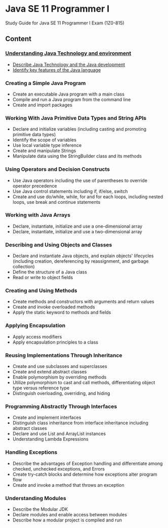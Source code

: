 ﻿
# Java SE 11 Programmer I

Study Guide for Java SE 11 Programmer I Exam (1Z0-815)

## Content

### [Understanding Java Technology and environment](pages/Understanding_Java.md)

- [Describe Java Technology and the Java development](pages/Understanding_Java.md#describe-java-technology-and-the-java-development)
- [Identify key features of the Java language](pages/Understanding_Java.md#identify-key-features-of-the-java-language)

### Creating a Simple Java Program

- Create an executable Java program with a main class
- Compile and run a Java program from the command line
- Create and import packages

### Working With Java Primitive Data Types and String APIs

- Declare and initialize variables (including casting and promoting primitive data types)
- Identify the scope of variables
- Use local variable type inference
- Create and manipulate Strings
- Manipulate data using the StringBuilder class and its methods

### Using Operators and Decision Constructs

- Use Java operators including the use of parentheses to override operator precedence
- Use Java control statements including if, if/else, switch
- Create and use do/while, while, for and for each loops, including nested loops, use break and continue statements

### Working with Java Arrays

- Declare, instantiate, initialize and use a one-dimensional array
- Declare, instantiate, initialize and use a two-dimensional array

### Describing and Using Objects and Classes

- Declare and instantiate Java objects, and explain objects' lifecycles (including creation, dereferencing by reassignment, and garbage collection)
- Define the structure of a Java class
- Read or write to object fields

### Creating and Using Methods

- Create methods and constructors with arguments and return values
- Create and invoke overloaded methods
- Apply the static keyword to methods and fields

### Applying Encapsulation

- Apply access modifiers
- Apply encapsulation principles to a class

### Reusing Implementations Through Inheritance

- Create and use subclasses and superclasses
- Create and extend abstract classes
- Enable polymorphism by overriding methods
- Utilize polymorphism to cast and call methods, differentiating object type versus reference type
- Distinguish overloading, overriding, and hiding

### Programming Abstractly Through Interfaces

- Create and implement interfaces
- Distinguish class inheritance from interface inheritance including abstract classes
- Declare and use List and ArrayList instances
- Understanding Lambda Expressions

### Handling Exceptions

- Describe the advantages of Exception handling and differentiate among checked, unchecked exceptions, and Errors
- Create try-catch blocks and determine how exceptions alter program flow
- Create and invoke a method that throws an exception

### Understanding Modules

- Describe the Modular JDK
- Declare modules and enable access between modules
- Describe how a modular project is compiled and run
